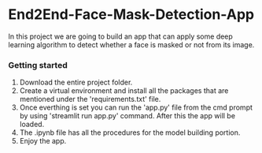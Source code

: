 # End2End-Face-Mask-Detection-App
In this project we are going to build an app that can apply some deep learning algorithm to detect whether a face is masked or not from its image.

### Getting started
1. Download the entire project folder. 
2. Create a virtual environment and install all the packages that are mentioned under the 'requirements.txt' file.
3. Once everthing is set you can run the 'app.py' file from the cmd prompt by using 'streamlit run app.py' command. After this the app will be loaded.
4. The .ipynb file has all the procedures for the model building portion.
5. Enjoy the app.
